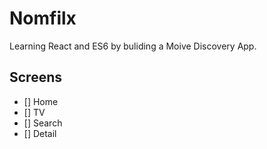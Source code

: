 # Nomfilx

Learning React and ES6 by buliding a Moive Discovery App.

## Screens

- [] Home
- [] TV
- [] Search
- [] Detail
